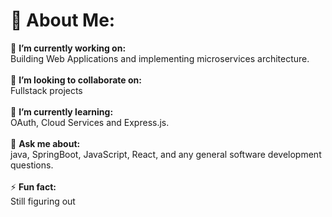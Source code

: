 # 💫 About Me:
🔭 **I’m currently working on:**  <br>Building Web Applications and implementing microservices architecture.<br><br>
👯 **I’m looking to collaborate on:**  <br>Fullstack projects<br><br>
🌱 **I’m currently learning:**  <br>OAuth, Cloud Services and Express.js.<br><br>
💬 **Ask me about:**  <br>java, SpringBoot, JavaScript, React, and any general software development questions.<br><br>
⚡ **Fun fact:**  <br> Still figuring out
